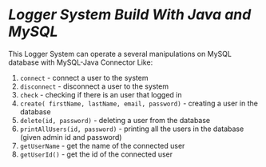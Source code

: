 # <i>Logger System Build With Java and MySQL</i>

This Logger System can operate a several manipulations on MySQL database with MySQL-Java Connector Like:
1. ```connect``` - connect a user to the system
2. ```disconnect``` - disconnect a user to the system
3. ```check``` - checking if there is an user that logged in
4. ```create( firstName, lastName, email, password)``` - creating a user in the database
5. ```delete(id, password)``` - deleting a user from the database
6. ```printAllUsers(id, password)``` - printing all the users in the database (given admin id and password)
7. ```getUserName``` - get the name of the connected user
8. ```getUserId()``` - get the id of the connected user